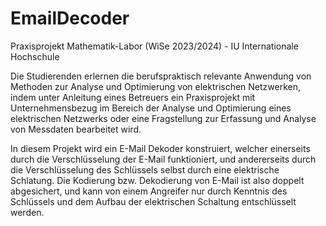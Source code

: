 # EmailDecoder

Praxisprojekt Mathematik-Labor (WiSe 2023/2024) - IU Internationale Hochschule

Die Studierenden erlernen die berufspraktisch relevante Anwendung von Methoden zur Analyse
und Optimierung von elektrischen Netzwerken, indem unter Anleitung eines Betreuers ein
Praxisprojekt mit Unternehmensbezug im Bereich der Analyse und Optimierung eines elektrischen
Netzwerks oder eine Fragstellung zur Erfassung und Analyse von Messdaten bearbeitet wird.

In diesem Projekt wird ein E-Mail Dekoder konstruiert, welcher einerseits durch die Verschlüsselung der 
E-Mail funktioniert, und andererseits durch die Verschlüsselung des Schlüssels selbst durch eine elektrische Schlatung.
Die Kodierung bzw. Dekodierung von E-Mail ist also doppelt abgesichert, und kann von einem Angreifer nur durch Kenntnis 
des Schlüssels und dem Aufbau der elektrischen Schaltung entschlüsselt werden.

